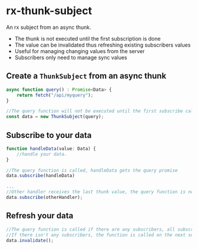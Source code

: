 # rx-thunk-subject
An rx subject from an async thunk.
- The thunk is not executed until the first subscription is done
- The value can be invalidated thus refreshing existing subscribers values
- Useful for managing changing values from the server
- Subscribers only need to manage sync values

## Create a `ThunkSubject` from an async thunk
```js
async function query() : Promise<Data> {
    return fetch("/api/myquery");
}

//The query function will not be executed until the first subscribe call
const data = new ThunkSubject(query);
```

## Subscribe to your data
```js
function handleData(value: Data) {
    //handle your data.
}

//The query function is called, handleData gets the query promise
data.subscribe(handleData)

...
//Other handler receives the last thunk value, the query function is not called
data.subscribe(otherHandler);
```

## Refresh your data
```js
//The query function is called if there are any subscribers, all subscribers get the new value
//If there isn't any subscribers, the function is called on the next subscription
data.invalidate();
```